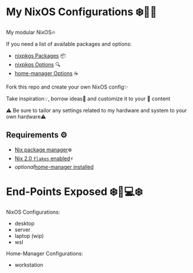 # My NixOS Configurations ❄️👨‍💻

My modular NixOS🔥

If you need a list of available packages and options:

- [nixpkgs Packages](https://search.nixos.org/packages) 📦️
- [nixpkgs Options](https://search.nixos.org/options?) 🔍️
- [home-manager Options](https://mipmip.github.io/home-manager-option-search/) ☕️

Fork this repo and create your own NixOS config✨

Take inspiration💡, borrow ideas💭 and customize it to your 💖 content

⚠️ Be sure to tailor any settings related to my hardware and system to your own hardware⚠️

## Requirements ⚙️

- [Nix package manager](https://www.nixos.org/)❄️
- [Nix 2.0 `flakes` enabled](https://nixos.wiki/wiki/Flakes#Enable_flakes_permanently_in_NixOS)⚡️
- *optional*[home-manager installed](https://nix-community.github.io/home-manager/index.xhtml#sec-flakes-standalone)

# End-Points Exposed ❄️🔧💻️❄️

NixOS Configurations:
  - desktop
  - server
  - laptop (wip)
  - wsl

Home-Manager Configurations:
  - workstation
